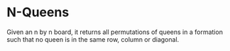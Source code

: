 # N-Queens
 Given an n by n board, it returns all permutations of queens in a formation such that no queen is in the same row, column or diagonal.

